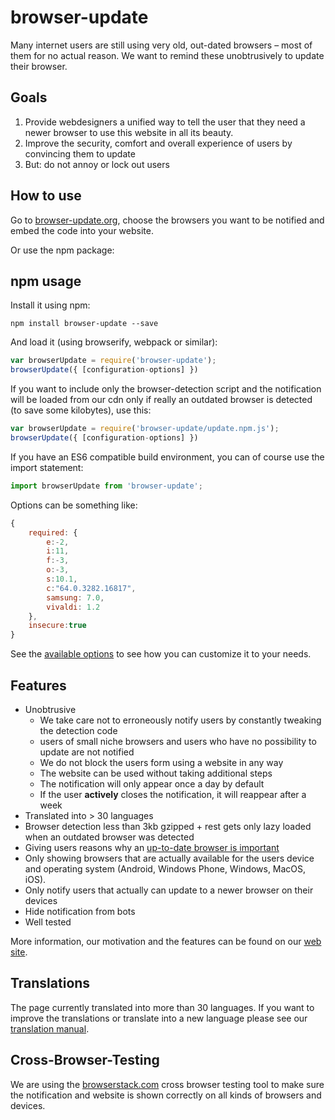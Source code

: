 # browser-update
Many internet users are still using very old, out-dated browsers – most of them for no actual reason. 
We want to remind these unobtrusively to update their browser.

## Goals
1. Provide webdesigners a unified way to tell the user that they need a newer browser to use this website in all its beauty.
2. Improve the security, comfort and overall experience of users by convincing them to update
3. But: do not annoy or lock out users

## How to use
Go to [browser-update.org](http://browser-update.org), choose the browsers you want to be notified and embed the code into your website.

Or use the npm package:

## npm usage
Install it using npm:

    npm install browser-update --save

And load it (using browserify, webpack or similar):

````js
var browserUpdate = require('browser-update');
browserUpdate({ [configuration-options] })
````

If you want to include only the browser-detection script and
the notification will be loaded from our cdn only if
 really an outdated browser is detected (to save some kilobytes), use this:

````js
var browserUpdate = require('browser-update/update.npm.js');
browserUpdate({ [configuration-options] })
````

If you have an ES6 compatible build environment, you can of course use the import statement:

````js
import browserUpdate from 'browser-update';
````

Options can be something like:
````js
{
    required: {
        e:-2,
        i:11,
        f:-3,
        o:-3,
        s:10.1,
        c:"64.0.3282.16817",
        samsung: 7.0,
        vivaldi: 1.2
    },
    insecure:true
}
````
See the [available options](http://browser-update.org/customize.html) to see how you can customize it to your needs.

## Features
* Unobtrusive
    * We take care not to  erroneously notify users by constantly tweaking the detection code
    * users of small niche browsers and users who have no possibility to update are not notified
    * We do not block the users form using a website in any way
    * The website can be used without taking additional steps
    * The notification will only appear once a day by default
    * If the user **actively** closes the notification, it will reappear after a week
* Translated into > 30 languages
* Browser detection less than 3kb gzipped + rest gets only lazy loaded when an outdated browser was detected
* Giving users reasons why an [up-to-date browser is important](http://browser-update.org/update.html)
* Only showing browsers that are actually available for the users device and operating system (Android, Windows Phone, Windows, MacOS, iOS).
* Only notify users that actually can update to a newer browser on their devices
* Hide notification from bots
* Well tested

More information, our motivation and the features can be found on our [web site](http://browser-update.org).

## Translations
The page currently translated into more than 30 languages.
If you want to improve the translations or translate into a new language please
see our [translation manual](https://github.com/browser-update/browser-update/wiki/How-to-Translate).

## Cross-Browser-Testing

We are using the [browserstack.com](http://browserstack.com) cross browser testing tool to make sure the notification and website is shown correctly on all kinds of browsers and devices.

